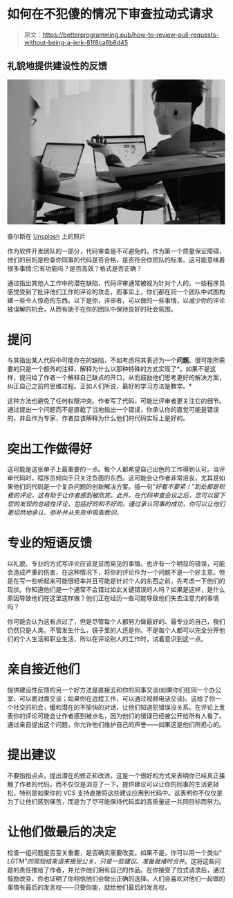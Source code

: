 # 如何在不犯傻的情况下审查拉动式请求

> 原文：<https://betterprogramming.pub/how-to-review-pull-requests-without-being-a-jerk-81f8ca6b8d45>

## 礼貌地提供建设性的反馈

![](img/8b112c75d817160ac0aa553e5cb827e2.png)

查尔斯在 [Unsplash](https://unsplash.com/s/photos/review?utm_source=unsplash&utm_medium=referral&utm_content=creditCopyText) 上的照片

作为软件开发团队的一部分，代码审查是不可避免的。作为第一个质量保证障碍，他们的目的是检查你同事的代码是否合格，是否符合你团队的标准。这可能意味着很多事情:它有功能吗？是否高效？格式是否正确？

通过指出其他人工作中的潜在缺陷，代码评审通常被视为针对个人的。一些程序员感觉受到了批评他们工作的评论的攻击，而事实上，你们都在同一个团队中试图构建一些令人惊奇的东西。以下是你，评审者，可以做的一些事情，以减少你的评论被误解的机会，从而有助于在你的团队中保持良好的社会氛围。

# 提问

与其指出某人代码中可能存在的缺陷，不如考虑将其表述为一个**问题**。很可能所需要的只是一个额外的注释，解释为什么以那种特殊的方式实现了*。如果不是这样，提问给了作者一个解释自己缺点的开口，从而鼓励他们思考更好的解决方案，纠正自己之前的思维过程。正如人们所说，最好的学习方法是教学。*

这种方法也避免了任何权限冲突。作者写了代码，可能比评审者更关注它的细节。通过提出一个问题而不是直截了当地指出一个错误，你承认你的直觉可能是错误的，并且作为专家，作者应该解释为什么他们的代码实际上是好的。

# 突出工作做得好

这可能是这张单子上最重要的一点。每个人都希望自己出色的工作得到认可。当评审代码时，程序员倾向于只关注负面的东西。这可能会让作者非常沮丧，尤其是如果他们的代码是一个复杂问题的创新解决方案。插一句“*好看不要紧！”到处都是积极的评论，这有助于让作者感到被欣赏。此外，在代码审查会议之后，您可以留下您的发现的总结性评论，包括好的和不好的。通过承认同事的成功，你可以让他们更坦然地承认、弥补并从失败中吸取教训。*

# 专业的短语反馈

以礼貌、专业的方式写评论应该是显而易见的事情。也许有一个明显的错误，可能会造成严重的伤害，在这种情况下，将你的评论作为一个问题不是一个好主意。但是在写一些听起来可能很轻率并且可能是针对个人的东西之前，先考虑一下他们的现状。你知道他们是一个通常不会错过如此关键错误的人吗？如果是这样，是什么原因导致他们在这里这样做？他们正在经历一些可能导致他们失去注意力的事情吗？

你可能会认为这有点过了，但是尽管每个人都努力做最好的、最专业的自己，我们仍然只是人类。不管发生什么，镜子里的人还是你。不是每个人都可以完全分开他们的个人生活和职业生活，所以在评论别人的工作时，试着意识到这一点。

# 亲自接近他们

提供建设性反馈的另一个好方法是直接去和你的同事交谈(如果你们在同一个办公室，可以面对面交谈；如果你在远程工作，可以通过视频电话交谈)。这给了你一个社交的机会，缓和潜在的不愉快的对话，让他们知道犯错误没关系。在评论上发表你的评论可能会让作者感到被点名，因为他们的错误已经被公开给所有人看了。通过亲自提出这个问题，你允许他们维护自己的声誉——如果这是他们所担心的。

# 提出建议

不要指指点点，提出潜在的修正和改进。这是一个很好的方式来表明你已经真正接触了作者的代码，而不仅仅是浏览了一下。提供建议可以让你的同事的生活更轻松，特别是如果你的 VCS 支持直接将这些建议应用到代码中。这表明你不仅仅是为了让他们感到痛苦，而是为了尽可能保持代码库的高质量这一共同目标而努力。

# 让他们做最后的决定

检查一组问题是否至关重要，是否确实需要改变。如果不是，你可以用一个类似“ *LGTM”的简短结束语来接受公关，只是一些建议。准备就绪时合并*。这将这些问题的责任推给了作者，并允许他们拥有自己的作品。在你接受了拉式请求后，通过鼓励改变，你也证明了你相信他们会做出正确的选择。人们会喜欢对他们一起做的事情有最后的发言权——只要你能，就给他们最后的发言权。